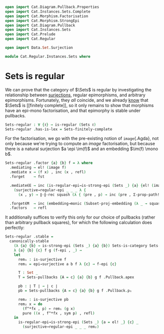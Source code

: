 ```agda
open import Cat.Diagram.Pullback.Properties
open import Cat.Instances.Sets.Complete
open import Cat.Morphism.Factorisation
open import Cat.Morphism.StrongEpi
open import Cat.Diagram.Pullback
open import Cat.Instances.Sets
open import Cat.Prelude
open import Cat.Regular

open import Data.Set.Surjection

module Cat.Regular.Instances.Sets where
```

# Sets is regular

<!--
```agda
open Factorisation
open is-regular
```
-->

We can prove that the category of $\Sets$ is regular by investigating
the relationship between [surjections], regular epimorphisms, and
arbitrary epimorphisms. Fortunately, they _all_ coincide, and we already
[know] that $\Sets$ is \[\[finitely complete]], so it only remains to show
that morphisms have an epi-mono factorisation, and that epimorphy is
stable under pullbacks.

[surjections]: Data.Set.Surjection.html#surjections-are-epic
[know]: Cat.Instances.Sets.Complete.html#finite-set-limits

```agda
Sets-regular : ∀ {ℓ} → is-regular (Sets ℓ)
Sets-regular .has-is-lex = Sets-finitely-complete
```

For the factorisation, we go with the pre-existing notion of
`image`{.Agda}, not only because we're trying to compute an _image_
factorisation, but because there is a natural surjection $a \epi \im(f)$
and an embedding $\im(f) \mono b$.

```agda
Sets-regular .factor {a} {b} f = λ where
  .mediating → el! (image f)
  .mediate x → (f x) , inc (x , refl)
  .forget    → fst

  .mediate∈E → inc (is-regular-epi→is-strong-epi (Sets _) {a} {el! (image f)} _
    (surjective→regular-epi _ _ _ λ {
      (x , y) → ∥-∥-rec squash (λ { (pre , p) → inc (pre , Σ-prop-path! p) }) y }))

  .forget∈M  → inc (embedding→monic (Subset-proj-embedding (λ _ → squash)))
  .factors   → refl
```

It additionally suffices to verify this only for our choice of pullbacks
(rather than arbitrary pullback squares), for which the following
calculation does perfectly:

```agda
Sets-regular .stable =
  canonically-stable
    (λ {a} {b} → is-strong-epi (Sets _) {a} {b}) Sets-is-category Sets-pullbacks
    λ {a} {b} {c} f g (f-epi , _) →
    let
      rem₁ : is-surjective f
      rem₁ = epi→surjective a b f λ {c} → f-epi {c}

      T : Set _
      T = Sets-pullbacks {A = c} {a} {b} g f .Pullback.apex

      pb : ∣ T ∣ → ∣ c ∣
      pb = Sets-pullbacks {A = c} {a} {b} g f .Pullback.p₁

      rem₂ : is-surjective pb
      rem₂ x = do
        (f^*fx , p) ← rem₁ (g x)
        pure ((x , f^*fx , sym p) , refl)
    in
      is-regular-epi→is-strong-epi (Sets _) {a = el! _} {c} _
        (surjective→regular-epi _ _ _ rem₂)
```
